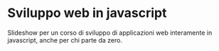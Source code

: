 # Sviluppo web in javascript

Slideshow per un corso di sviluppo di applicazioni web interamente in javascript, anche per chi parte da zero.
